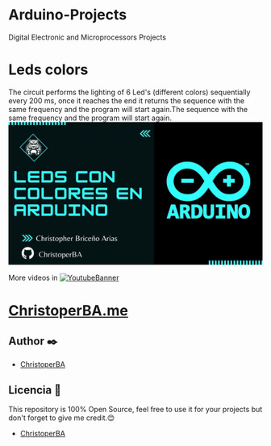 # Arduino-Projects
Digital Electronic and Microprocessors Projects 
# Leds colors
The circuit performs the lighting of 6 Led's (different colors) sequentially every 200 ms, once it reaches the end it returns the sequence with the same frequency and the program will start again.The sequence with the same frequency and the program will start again. 
[![Ledscolores](/Photos/Colores.jpg)](https://www.youtube.com/watch?v=jLYmgjLani4&ab_channel=ChristopherBrice%C3%B1o)

More videos in 
[![YoutubeBanner](https://img.shields.io/badge/YouTube-FF0000?style=for-the-badge&logo=youtube&logoColor=white)](https://www.youtube.com/channel/UCL5Tkt3EKY0ubuG0O_JMVVg/featured)
# [ChristoperBA.me](https://christoperba.github.io)

## Author ✒️
* [ChristoperBA](https://github.com/ChristoperBA)

## Licencia 📄
This repository is 100% Open Source, feel free to use it for your projects
but don't forget to give me credit.😊
* [ChristoperBA](https://github.com/ChristoperBA)